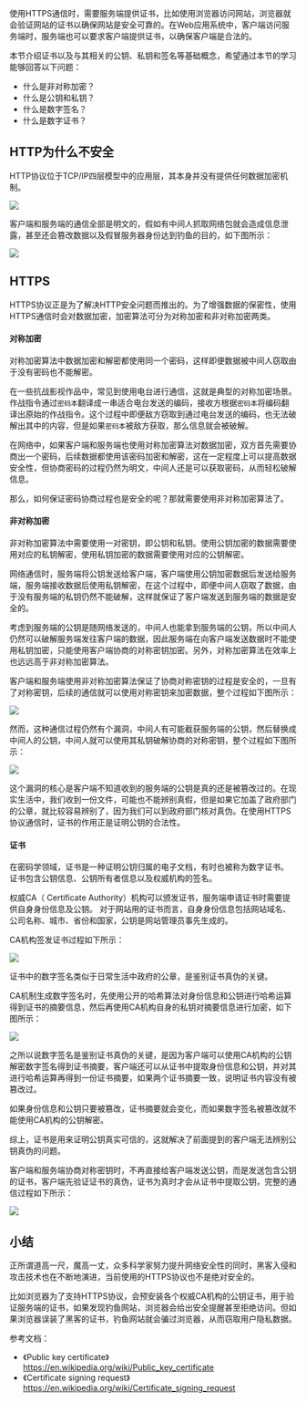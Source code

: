 使用HTTPS通信时，需要服务端提供证书，比如使用浏览器访问网站，浏览器就会验证网站的证书以确保网站是安全可靠的。在Web应用系统中，客户端访问服务端时，服务端也可以要求客户端提供证书，以确保客户端是合法的。

本节介绍证书以及与其相关的公钥、私钥和签名等基础概念，希望通过本节的学习能够回答以下问题：
- 什么是非对称加密？
- 什么是公钥和私钥？
- 什么是数字签名？
- 什么是数字证书？

## HTTP为什么不安全
HTTP协议位于TCP/IP四层模型中的应用层，其本身并没有提供任何数据加密机制。

![](images/cert_http_protocol.png)

客户端和服务端的通信全部是明文的，假如有中间人抓取网络包就会造成信息泄露，甚至还会篡改数据以及假冒服务器身份达到钓鱼的目的，如下图所示：

![](images/cert_http_unsafe.png)

## HTTPS
HTTPS协议正是为了解决HTTP安全问题而推出的。为了增强数据的保密性，使用HTTPS通信时会对数据加密，加密算法可分为对称加密和非对称加密两类。

#### 对称加密
对称加密算法中数据加密和解密都使用同一个密码，这样即便数据被中间人窃取由于没有密码也不能解密。

在一些抗战影视作品中，常见到使用电台进行通信，这就是典型的对称加密场景。作战指令通过`密码本`翻译成一串适合电台发送的编码，接收方根据`密码本`将编码翻译出原始的作战指令。这个过程中即便敌方窃取到通过电台发送的编码，也无法破解出其中的内容，但是如果`密码本`被敌方获取，那么信息就会被破解。

在网络中，如果客户端和服务端也使用对称加密算法对数据加密，双方首先需要协商出一个密码，后续数据都使用该密码加密和解密，这在一定程度上可以提高数据安全性，但协商密码的过程仍然为明文，中间人还是可以获取密码，从而轻松破解信息。

那么，如何保证密码协商过程也是安全的呢？那就需要使用非对称加密算法了。

#### 非对称加密
非对称加密算法中需要使用一对密钥，即公钥和私钥。使用公钥加密的数据需要使用对应的私钥解密，使用私钥加密的数据需要使用对应的公钥解密。

网络通信时，服务端将公钥发送给客户端，客户端使用公钥加密数据后发送给服务端，服务端接收数据后使用私钥解密，在这个过程中，即便中间人窃取了数据，由于没有服务端的私钥仍然不能破解，这样就保证了客户端发送到服务端的数据是安全的。

考虑到服务端的公钥是随网络发送的，中间人也能拿到服务端的公钥，所以中间人仍然可以破解服务端发往客户端的数据，因此服务端在向客户端发送数据时不能使用私钥加密，只能使用客户端协商的对称密钥加密。另外，对称加密算法在效率上也远远高于非对称加密算法。

客户端和服务端使用非对称加密算法保证了协商对称密钥的过程是安全的，一旦有了对称密钥，后续的通信就可以使用对称密钥来加密数据，整个过程如下图所示：

![](images/cert_https_asymmetric_encrypt.png)

然而，这种通信过程仍然有个漏洞，中间人有可能截获服务端的公钥，然后替换成中间人的公钥，中间人就可以使用其私钥破解协商的对称密钥，整个过程如下图所示：

![](images/cert_https_asymmetric_encrypt_risk.png)

这个漏洞的核心是客户端不知道收到的服务端的公钥是真的还是被篡改过的。在现实生活中，我们收到一份文件，可能也不能辨别真假，但是如果它加盖了政府部门的公章，就比较容易辨别了，因为我们可以到政府部门核对真伪。在使用HTTPS协议通信时，证书的作用正是证明公钥的合法性。

#### 证书

在密码学领域，证书是一种证明公钥归属的电子文档，有时也被称为数字证书。
证书包含公钥信息、公钥所有者信息以及权威机构的签名。

权威CA（ Certificate Authority）机构可以颁发证书，服务端申请证书时需要提供自身身份信息及公钥。
对于网站用的证书而言，自身身份信息包括网站域名、公司名称、城市、省份和国家，公钥是网站管理员事先生成的。

CA机构签发证书过程如下所示：

![](images/cert_sign.png)

证书中的数字签名类似于日常生活中政府的公章，是鉴别证书真伪的关键。

CA机制生成数字签名时，先使用公开的哈希算法对身份信息和公钥进行哈希运算得到证书的摘要信息，然后再使用CA机构自身的私钥对摘要信息进行加密，如下图所示：

![](images/cert_digital_signature.png)

之所以说数字签名是鉴别证书真伪的关键，是因为客户端可以使用CA机构的公钥解密数字签名得到证书摘要，客户端还可以从证书中提取身份信息和公钥，并对其进行哈希运算再得到一份证书摘要，如果两个证书摘要一致，说明证书内容没有被篡改过。

如果身份信息和公钥只要被篡改，证书摘要就会变化，而如果数字签名被篡改就不能使用CA机构的公钥解密。

综上，证书是用来证明公钥真实可信的，这就解决了前面提到的客户端无法辨别公钥真伪的问题。

客户端和服务端协商对称密钥时，不再直接给客户端发送公钥，而是发送包含公钥的证书，客户端先验证证书的真伪，证书为真时才会从证书中提取公钥，完整的通信过程如下所示：

![](images/cert_https_whole_encrypt.png)

## 小结
正所谓道高一尺，魔高一丈，众多科学家努力提升网络安全性的同时，黑客入侵和攻击技术也在不断地演进，当前使用的HTTPS协议也不是绝对安全的。

比如浏览器为了支持HTTPS协议，会预安装各个权威CA机构的公钥证书，用于验证服务端的证书，如果发现钓鱼网站，浏览器会给出安全提醒甚至拒绝访问。但如果浏览器误装了黑客的证书，钓鱼网站就会骗过浏览器，从而窃取用户隐私数据。

参考文档：
- 《Public key certificate》https://en.wikipedia.org/wiki/Public_key_certificate
- 《Certificate signing request》https://en.wikipedia.org/wiki/Certificate_signing_request